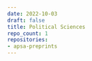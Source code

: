 ```yaml
---
date: 2022-10-03
draft: false
title: Political Sciences
repo_count: 1
repositories:
- apsa-preprints
---
```




